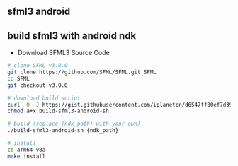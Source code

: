 sfml3 android
---

## build sfml3 with android ndk
- Download SFML3 Source Code
```bash
# clone SFML v3.0.0
git clone https://github.com/SFML/SFML.git SFML
cd SFML
git checkout v3.0.0

# download build script
curl -O -J https://gist.githubusercontent.com/iplanetcn/d6547ff80ef7d390fd0660d91d90c577/raw/build-sfml3-android.sh
chmod a+x build-sfml3-android-sh

# build (replace {ndk_path} with your own)
./build-sfml3-android-sh {ndk_path}

# install
cd arm64-v8a
make install
```

